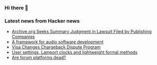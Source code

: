 ### Hi there 👋

<!--
**arashid-sh/arashid-sh** is a ✨ _special_ ✨ repository because its `README.md` (this file) appears on your GitHub profile.

Here are some ideas to get you started:

- 🔭 I’m currently working on ...
- 🌱 I’m currently learning ...
- 👯 I’m looking to collaborate on ...
- 🤔 I’m looking for help with ...
- 💬 Ask me about ...
- 📫 How to reach me: ...
- 😄 Pronouns: ...
- ⚡ Fun fact: ...
-->

### Latest news from Hacker news
<!-- BLOG-POST-LIST:START -->
- [Archive.org Seeks Summary Judgment in Lawsuit Filed by Publishing Companies](https://blog.archive.org/2022/07/08/internet-archive-seeks-summary-judgment-in-federal-lawsuit-filed-by-publishing-companies/)
- [A framework for audio software development](https://cabbageaudio.com/)
- [Visa Changes Chargeback Dispute Program](https://usa.visa.com/visa-everywhere/blog/bdp/2022/06/15/what-every-merchant-1655330664445.html)
- [User settings, Lamport clocks and lightweight formal methods](https://jakub-m.github.io/2022/07/17/laport-clocks-formal.html)
- [Are forum platforms dead?](https://rosie.land/posts/are-forum-platforms-dead/)
<!-- BLOG-POST-LIST:END -->
